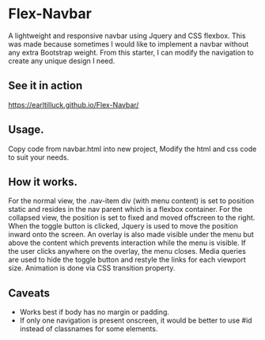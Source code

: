 # Flex-Navbar
A lightweight and responsive navbar using Jquery and CSS flexbox. This was made because sometimes I would like to implement a navbar without any extra Bootstrap weight. From this starter, I can modify the navigation to create any unique design I need.

## See it in action
https://earltilluck.github.io/Flex-Navbar/

## Usage.
Copy code from navbar.html into new project, Modify the html and css code to suit your needs.

## How it works.
For the normal view, the .nav-item div (with menu content) is set to position static and resides in the nav parent which is a flexbox container. 
For the collapsed view, the position is set to fixed and moved offscreen to the right. 
When the toggle button is clicked, Jquery is used to move the position inward onto the screen. 
An overlay is also made visible under the menu but above the content which prevents interaction while the menu is visible. 
If the user clicks anywhere on the overlay, the menu closes.
Media queries are used to hide the toggle button and restyle the links for each viewport size.
Animation is done via CSS transition property.

## Caveats
* Works best if body has no margin or padding.
* If only one navigation is present onscreen, it would be better to use #id instead of classnames for some elements.